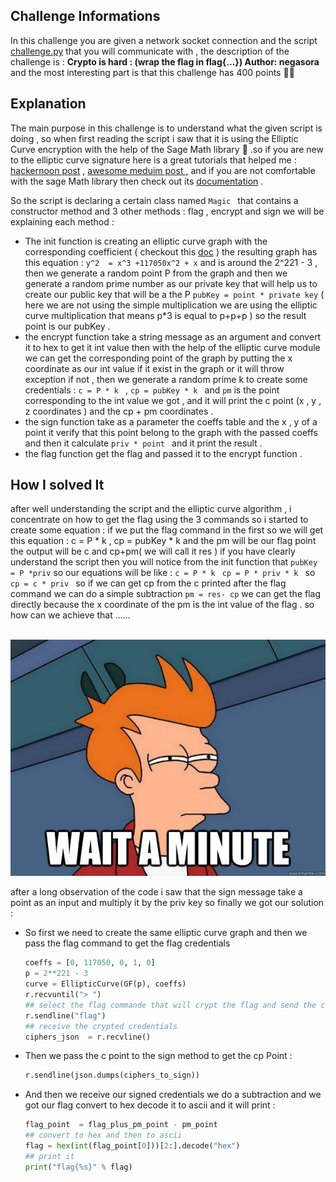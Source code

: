 ## Challenge Informations

In this challenge you are given a network socket connection and the script [challenge.py](./challenge.py) that you will communicate with , the description of the challenge is : **Crypto is hard : (wrap the flag in flag{...}) Author: negasora**   and the most interesting part is that this challenge has 400 points :man_shrugging:

## Explanation 

The main purpose in this challenge is to understand what the given script is doing , so when first  reading the script i saw that it is using the Elliptic Curve encryption with the help of the Sage Math library :jack_o_lantern:  .so if you are new to the elliptic curve signature here is a great tutorials that helped me :  [hackernoon post]( https://hackernoon.com/what-is-the-math-behind-elliptic-curve-cryptography-f61b25253da3 )  ,  [awesome meduim post ]( https://blog.goodaudience.com/very-basic-elliptic-curve-cryptography-16c4f6c349ed?gi=6bedbba6cb94 ) , and if you are not comfortable with the sage Math library then check out its [documentation]( http://doc.sagemath.org/ ) .

So the script is declaring a certain class named `Magic ` that contains a constructor method and 3 other methods : flag , encrypt and sign we will be explaining each method : 

* The  init function is creating an elliptic curve graph with the corresponding coefficient ( checkout this [doc]( http://doc.sagemath.org/html/en/reference/curves/sage/schemes/elliptic_curves/constructor.html ) ) the resulting graph has this equation : `y^2  = x^3 +117050x^2 + x` and is around the 2^221 - 3   , then we generate a random point P from the graph  and then we generate a random prime number as our private key  that will help us to create our public key that will be a the P `pubKey = point * private key` ( here we are not using the simple multiplication we are using the elliptic curve multiplication that means p*3  is equal to p+p+p ) so the result point is our pubKey .
* the encrypt function take a string message as an argument and  convert it to hex to get it int value then with the help of the elliptic curve module we can get the corresponding point of the graph by putting the x coordinate as our int value if it exist in the graph or it will throw exception if not , then we generate a random prime k to  create some credentials : `c = P * k ` ,  `cp = pubKey * k `  and `pm` is the point corresponding to the int value we got , and it will print the c point (x , y ,  z coordinates ) and the cp + pm coordinates .
* the sign function take as a parameter the coeffs table and the x , y of a point it verify that this point belong to the graph with the passed coeffs  and then it   calculate `priv * point `  and it print the result .
* the flag function get the flag and passed it to the encrypt function .

## How I solved It 

after well understanding the script and the elliptic curve algorithm , i concentrate on how to get the flag using the 3 commands so i started to create some equation :  if we put the flag command in the first so we will get this equation :  c = P * k , cp = pubKey * k   and the pm will be our flag point  the output will be c and cp+pm( we will call it res )  if you have clearly understand the script then you will notice from the init function that `pubKey = P *priv` so our equations will be like : `c = P * k ` `cp = P * priv * k ` so `cp = c * priv `  so if we can get cp from the c printed after the flag command we can do a simple subtraction ` pm = res- cp `  we can get the flag directly because the x coordinate of the pm is the int value of the flag  . so how can we achieve that ...... 

​                                                                            ![wait a minute !!!](wait_a_minute_meme.jpg)

after a long observation of the code i saw that the sign message take a point as an input and multiply it by the priv key so  finally we got  our solution : 

* So first we need to create the same elliptic curve graph  and then we pass the flag command to get the flag credentials   

  ```python
  coeffs = [0, 117050, 0, 1, 0]
  p = 2**221 - 3
  curve = EllipticCurve(GF(p), coeffs)
  r.recvuntil("> ")
  ## select the flag commande that will crypt the flag and send the crypt result
  r.sendline("flag")
  ## receive the crypted credentials
  ciphers_json  = r.recvline()
  ```

* Then we pass the c point to the sign method  to get the cp Point : 

  ```python
  r.sendline(json.dumps(ciphers_to_sign))
  ```

* And then we receive our signed credentials we do a subtraction and we got our flag convert to hex decode it to ascii and it will print :

  ```python
  flag_point  = flag_plus_pm_point - pm_point
  ## convert to hex and then to ascii
  flag = hex(int(flag_point[0]))[2:].decode("hex")
  ## print it
  print("flag{%s}" % flag)
  ```

   

